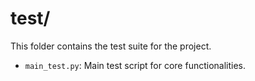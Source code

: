 # test/

This folder contains the test suite for the project.

- `main_test.py`: Main test script for core functionalities.
